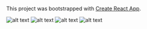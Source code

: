 This project was bootstrapped with [Create React App](https://github.com/facebook/create-react-app).

![alt text](https://github.com/thomasbeckford/hornobar/blob/master/public/hornobar.png?raw=true)
![alt text](https://github.com/thomasbeckford/hornobar/blob/master/public/hornobar1.png?raw=true)
![alt text](https://github.com/thomasbeckford/hornobar/blob/master/public/hornobar2.png?raw=true)
![alt text](https://github.com/thomasbeckford/hornobar/blob/master/public/hornobar3.png?raw=true)
